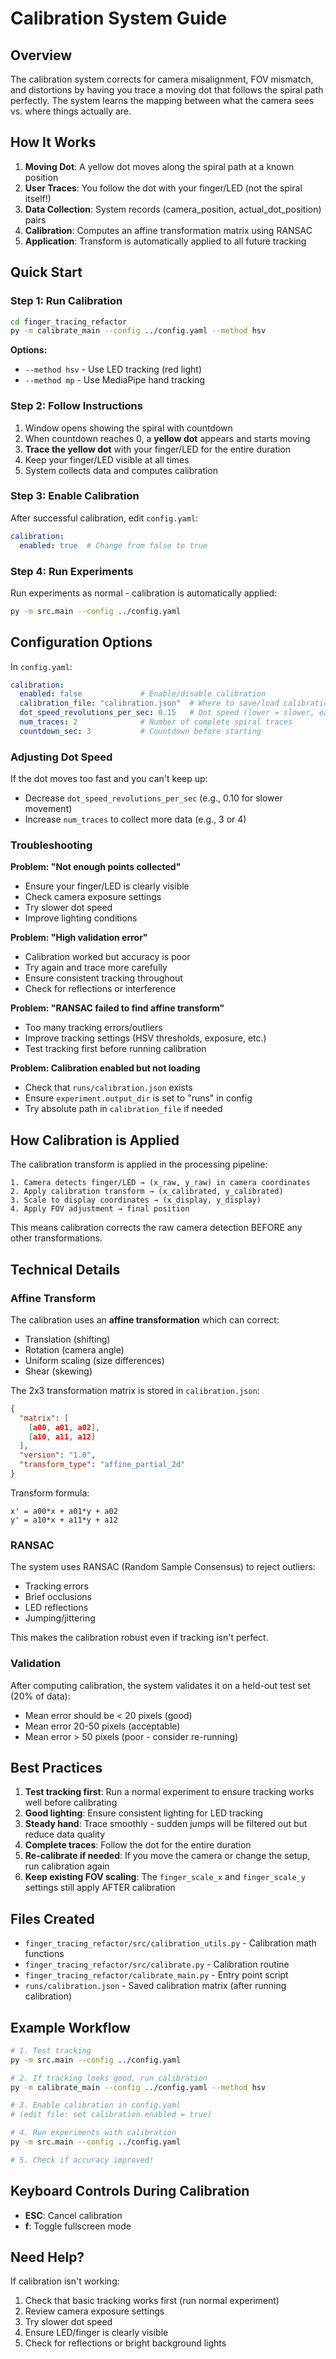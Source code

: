 # Calibration System Guide

## Overview

The calibration system corrects for camera misalignment, FOV mismatch, and distortions by having you trace a moving dot that follows the spiral path perfectly. The system learns the mapping between what the camera sees vs. where things actually are.

## How It Works

1. **Moving Dot**: A yellow dot moves along the spiral path at a known position
2. **User Traces**: You follow the dot with your finger/LED (not the spiral itself!)
3. **Data Collection**: System records (camera_position, actual_dot_position) pairs
4. **Calibration**: Computes an affine transformation matrix using RANSAC
5. **Application**: Transform is automatically applied to all future tracking

## Quick Start

### Step 1: Run Calibration

```bash
cd finger_tracing_refactor
py -m calibrate_main --config ../config.yaml --method hsv
```

**Options:**
- `--method hsv` - Use LED tracking (red light)
- `--method mp` - Use MediaPipe hand tracking

### Step 2: Follow Instructions

1. Window opens showing the spiral with countdown
2. When countdown reaches 0, a **yellow dot** appears and starts moving
3. **Trace the yellow dot** with your finger/LED for the entire duration
4. Keep your finger/LED visible at all times
5. System collects data and computes calibration

### Step 3: Enable Calibration

After successful calibration, edit `config.yaml`:

```yaml
calibration:
  enabled: true  # Change from false to true
```

### Step 4: Run Experiments

Run experiments as normal - calibration is automatically applied:

```bash
py -m src.main --config ../config.yaml
```

## Configuration Options

In `config.yaml`:

```yaml
calibration:
  enabled: false             # Enable/disable calibration
  calibration_file: "calibration.json"  # Where to save/load calibration
  dot_speed_revolutions_per_sec: 0.15   # Dot speed (lower = slower, easier to trace)
  num_traces: 2              # Number of complete spiral traces
  countdown_sec: 3           # Countdown before starting
```

### Adjusting Dot Speed

If the dot moves too fast and you can't keep up:
- Decrease `dot_speed_revolutions_per_sec` (e.g., 0.10 for slower movement)
- Increase `num_traces` to collect more data (e.g., 3 or 4)

### Troubleshooting

**Problem: "Not enough points collected"**
- Ensure your finger/LED is clearly visible
- Check camera exposure settings
- Try slower dot speed
- Improve lighting conditions

**Problem: "High validation error"**
- Calibration worked but accuracy is poor
- Try again and trace more carefully
- Ensure consistent tracking throughout
- Check for reflections or interference

**Problem: "RANSAC failed to find affine transform"**
- Too many tracking errors/outliers
- Improve tracking settings (HSV thresholds, exposure, etc.)
- Test tracking first before running calibration

**Problem: Calibration enabled but not loading**
- Check that `runs/calibration.json` exists
- Ensure `experiment.output_dir` is set to "runs" in config
- Try absolute path in `calibration_file` if needed

## How Calibration is Applied

The calibration transform is applied in the processing pipeline:

```
1. Camera detects finger/LED → (x_raw, y_raw) in camera coordinates
2. Apply calibration transform → (x_calibrated, y_calibrated)
3. Scale to display coordinates → (x_display, y_display)
4. Apply FOV adjustment → final position
```

This means calibration corrects the raw camera detection BEFORE any other transformations.

## Technical Details

### Affine Transform

The calibration uses an **affine transformation** which can correct:
- Translation (shifting)
- Rotation (camera angle)
- Uniform scaling (size differences)
- Shear (skewing)

The 2x3 transformation matrix is stored in `calibration.json`:

```json
{
  "matrix": [
    [a00, a01, a02],
    [a10, a11, a12]
  ],
  "version": "1.0",
  "transform_type": "affine_partial_2d"
}
```

Transform formula:
```
x' = a00*x + a01*y + a02
y' = a10*x + a11*y + a12
```

### RANSAC

The system uses RANSAC (Random Sample Consensus) to reject outliers:
- Tracking errors
- Brief occlusions
- LED reflections
- Jumping/jittering

This makes the calibration robust even if tracking isn't perfect.

### Validation

After computing calibration, the system validates it on a held-out test set (20% of data):
- Mean error should be < 20 pixels (good)
- Mean error 20-50 pixels (acceptable)
- Mean error > 50 pixels (poor - consider re-running)

## Best Practices

1. **Test tracking first**: Run a normal experiment to ensure tracking works well before calibrating
2. **Good lighting**: Ensure consistent lighting for LED tracking
3. **Steady hand**: Trace smoothly - sudden jumps will be filtered out but reduce data quality
4. **Complete traces**: Follow the dot for the entire duration
5. **Re-calibrate if needed**: If you move the camera or change the setup, run calibration again
6. **Keep existing FOV scaling**: The `finger_scale_x` and `finger_scale_y` settings still apply AFTER calibration

## Files Created

- `finger_tracing_refactor/src/calibration_utils.py` - Calibration math functions
- `finger_tracing_refactor/src/calibrate.py` - Calibration routine
- `finger_tracing_refactor/calibrate_main.py` - Entry point script
- `runs/calibration.json` - Saved calibration matrix (after running calibration)

## Example Workflow

```bash
# 1. Test tracking
py -m src.main --config ../config.yaml

# 2. If tracking looks good, run calibration
py -m calibrate_main --config ../config.yaml --method hsv

# 3. Enable calibration in config.yaml
# (edit file: set calibration.enabled = true)

# 4. Run experiments with calibration
py -m src.main --config ../config.yaml

# 5. Check if accuracy improved!
```

## Keyboard Controls During Calibration

- **ESC**: Cancel calibration
- **f**: Toggle fullscreen mode

## Need Help?

If calibration isn't working:
1. Check that basic tracking works first (run normal experiment)
2. Review camera exposure settings
3. Try slower dot speed
4. Ensure LED/finger is clearly visible
5. Check for reflections or bright background lights
